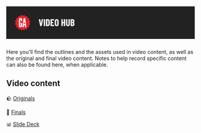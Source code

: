 # ![Video Hub](../assets/video-hub.png)

Here you'll find the outlines and the assets used in video content, as well as the original and final video content. Notes to help record specific content can also be found here, when applicable.

## Video content

🪨 [Originals](https://drive.google.com/drive/folders/19GLjdNGmtBWbcAG_Kv1J20Iw7I7YmQTO)

💎 [Finals](https://generalassembly.wistia.com/folders/8nsa0pby34)

📊 [Slide Deck](https://docs.google.com/presentation/d/1DqNWwUtUuOVq6XsU4mBtdY-EDbeowoZAZysKKe-str4/edit)
